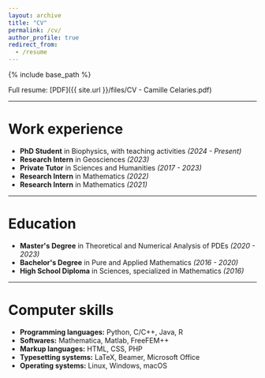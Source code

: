 ```yaml
---
layout: archive
title: "CV"
permalink: /cv/
author_profile: true
redirect_from:
  - /resume
---
```


{% include base_path %}

Full resume: [PDF]({{ site.url }}/files/CV - Camille Celaries.pdf)

***

Work experience
======

* <b>PhD Student</b> in Biophysics, with teaching activities <i>(2024 - Present)</i>
* <b>Research Intern</b> in Geosciences <i>(2023)</i>
* <b>Private Tutor</b> in Sciences and Humanities <i>(2017 - 2023)</i>
* <b>Research Intern</b> in Mathematics <i>(2022)</i>
* <b>Research Intern</b> in Mathematics <i>(2021)</i>

***

Education
======

* <b>Master's Degree</b> in Theoretical and Numerical Analysis of PDEs <i>(2020 - 2023)</i>
* <b>Bachelor's Degree</b> in Pure and Applied Mathematics <i>(2016 - 2020)</i>
* <B>High School Diploma</B> in Sciences, specialized in Mathematics <i>(2016)</i>

***

Computer skills
======

* <b>Programming languages:</b> Python, C/C++, Java, R
* <b>Softwares:</b> Mathematica, Matlab, FreeFEM++
* <b>Markup languages:</b> HTML, CSS, PHP
* <b>Typesetting systems:</b> LaTeX, Beamer, Microsoft Office
* <b>Operating systems:</b> Linux, Windows, macOS
